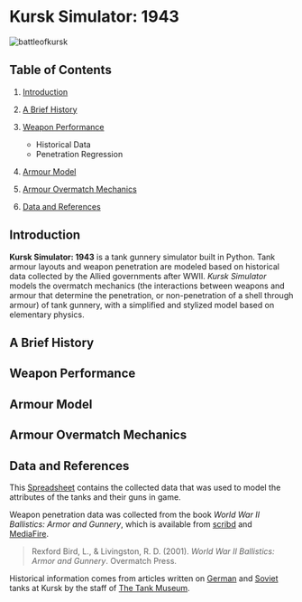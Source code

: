 Kursk Simulator:  1943
=====================

![battleofkursk](http://www.battleofkursk.org/images/Battle%20of%20Kursk%206.jpg)

Table of Contents
-----------------
1. [Introduction](#introduction)

1. [A Brief History](#a-brief-history)

2. [Weapon Performance](#weapon-performance)
    - Historical Data
    - Penetration Regression

3. [Armour Model]()

4. [Armour Overmatch Mechanics](#armour-overmatch-mechanics)

3. [Data and References](#data)


Introduction
------------
**Kursk Simulator: 1943** is a tank gunnery simulator built in Python. Tank armour layouts and weapon penetration are modeled based on historical data collected by the Allied governments after WWII. *Kursk Simulator* models the overmatch mechanics (the interactions between weapons and armour that determine the penetration, or non-penetration of a shell through armour) of tank gunnery, with a simplified and stylized model based on elementary physics.

A Brief History
---------------

Weapon Performance
------------------

Armour Model
------------

Armour Overmatch Mechanics
------------

Data and References
-------------------
This [Spreadsheet](https://docs.google.com/spreadsheets/d/1NiQnLE_kk3XM-1OGkv_seddDS9wuO5e36ZYBHDHRMOI/edit?usp=sharing)
contains the collected data that was used to model the attributes of the tanks and their guns in game.

Weapon penetration data was collected from the book *World War II Ballistics: Armor and Gunnery*, which is available from [scribd](https://www.scribd.com/doc/219173969/WWII-Ballistics-Armor-and-Gunnery)
and [MediaFire](http://www.mediafire.com/file/30f70hhd55ipvbp/WWII+Ballistics-+Armor+and+Gunnery.pdf).

> Rexford Bird, L., & Livingston, R. D. (2001). *World War II Ballistics: Armor and Gunnery*. Overmatch Press.

Historical information comes from articles written on [German](http://blog.tiger-tank.com/incombat/german-tanks-kursk/) and [Soviet](http://blog.tiger-tank.com/incombat/soviet-tanks-kursk/) tanks at Kursk by the staff of [The Tank Museum](http://www.tankmuseum.org/home).
